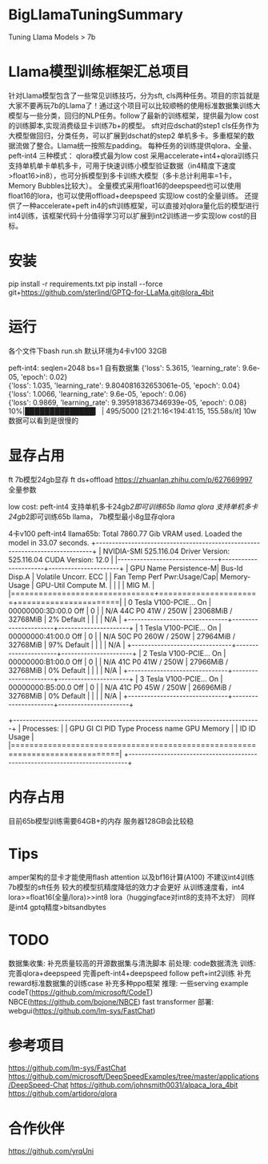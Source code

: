 # BigLlamaTuningSummary
Tuning Llama Models > 7b

# Llama模型训练框架汇总项目
针对Llama模型包含了一些常见训练技巧，分为sft, cls两种任务。项目的宗旨就是 大家不要再玩7b的Llama了！通过这个项目可以比较顺畅的使用标准数据集训练大模型与一些分类，回归的NLP任务。follow了最新的训练框架，提供最为low cost的训练脚本,实现消费级显卡训练7b+的模型。
sft对应dschat的step1 cls任务作为大模型做回归，分类任务，可以扩展到dschat的step2 单机多卡。多重框架的数据流做了整合。Llama统一按照左padding。
每种任务的训练提供qlora、全量、peft-int4 三种模式：
qlora模式最为low cost 采用accelerate+int4+qlora训练只支持单机单卡单机多卡，可用于快速训练小模型验证数据（in4精度下速度>float16>in8），也可分拆模型到多卡训练大模型（多卡总计利用率=1卡，Memory Bubbles比较大）。
全量模式采用float16的deepspeed也可以使用float16的lora，也可以使用offload+deepspeed 实现low cost的全量训练。
还提供了一种accelerate+peft in4的sft训练框架，可以直接对qlora量化后的模型进行int4训练，该框架代码十分值得学习可以扩展到int2训练进一步实现low cost的目标。

# 安装
pip install -r requirements.txt
pip install --force git+https://github.com/sterlind/GPTQ-for-LLaMa.git@lora_4bit

# 运行
各个文件下bash run.sh 默认环境为4卡v100 32GB

peft-int4:
seqlen=2048 bs=1 自有数据集
{'loss': 5.3615, 'learning_rate': 9.6e-05, 'epoch': 0.02}                                                                                                                                       
{'loss': 1.035, 'learning_rate': 9.804081632653061e-05, 'epoch': 0.04}                                                                                                                          
{'loss': 1.0066, 'learning_rate': 9.6e-05, 'epoch': 0.06}                                                                                                                                       
{'loss': 0.9869, 'learning_rate': 9.395918367346939e-05, 'epoch': 0.08}
 10%|██████████████▎    | 495/5000 [21:21:16<194:41:15, 155.58s/it]
 10w数据可以看到是很慢的

# 显存占用
ft 7b模型24gb显存
ft ds+offload https://zhuanlan.zhihu.com/p/627669997  全量参数

low cost:
peft-int4 支持单机多卡24gb*2即可训练65b llama
qlora 支持单机多卡24gb*2即可训练65b llama， 7b模型最小8g显存qlora


4卡v100 peft-int4 llama65b:
Total 7860.77 Gib VRAM used.
Loaded the model in 33.07 seconds.
+-----------------------------------------------------------------------------+
| NVIDIA-SMI 525.116.04   Driver Version: 525.116.04   CUDA Version: 12.0     |
|-------------------------------+----------------------+----------------------+
| GPU  Name        Persistence-M| Bus-Id        Disp.A | Volatile Uncorr. ECC |
| Fan  Temp  Perf  Pwr:Usage/Cap|         Memory-Usage | GPU-Util  Compute M. |
|                               |                      |               MIG M. |
|===============================+======================+======================|
|   0  Tesla V100-PCIE...  On   | 00000000:3D:00.0 Off |                    0 |
| N/A   44C    P0    41W / 250W |  23068MiB / 32768MiB |      2%      Default |
|                               |                      |                  N/A |
+-------------------------------+----------------------+----------------------+
|   1  Tesla V100-PCIE...  On   | 00000000:41:00.0 Off |                    0 |
| N/A   50C    P0   260W / 250W |  27964MiB / 32768MiB |     97%      Default |
|                               |                      |                  N/A |
+-------------------------------+----------------------+----------------------+
|   2  Tesla V100-PCIE...  On   | 00000000:B1:00.0 Off |                    0 |
| N/A   41C    P0    41W / 250W |  27966MiB / 32768MiB |      0%      Default |
|                               |                      |                  N/A |
+-------------------------------+----------------------+----------------------+
|   3  Tesla V100-PCIE...  On   | 00000000:B5:00.0 Off |                    0 |
| N/A   41C    P0    45W / 250W |  26696MiB / 32768MiB |      0%      Default |
|                               |                      |                  N/A |
+-------------------------------+----------------------+----------------------+

+-----------------------------------------------------------------------------+
| Processes:                                                                  |
|  GPU   GI   CI        PID   Type   Process name                  GPU Memory |
|        ID   ID                                                   Usage      |
|=============================================================================|
+-----------------------------------------------------------------------------+

# 内存占用
目前65b模型训练需要64GB+的内存 服务器128GB会比较稳

# Tips
amper架构的显卡才能使用flash attention 以及bf16计算(A100)
不建议int4训练7b模型的sft任务 较大的模型抗精度降低的效力才会更好
从训练速度看，int4 lora>=float16(全量/lora)>>int8 lora（huggingface对int8的支持不太好）
同样是int4 gptq精度>bitsandbytes


# TODO
数据集收集:
补充质量较高的开源数据集与清洗脚本
前处理:
code数据清洗
训练:
完善qlora+deepspeed
完善peft-int4+deepspeed
follow peft+int2训练
补充reward标准数据集的训练case
补充多种ppo框架
推理:
一些serving example
codeT(https://github.com/microsoft/CodeT)
NBCE(https://github.com/bojone/NBCE)
fast transformer
部署:
webgui(https://github.com/lm-sys/FastChat)

# 参考项目
https://github.com/lm-sys/FastChat
https://github.com/microsoft/DeepSpeedExamples/tree/master/applications/DeepSpeed-Chat
https://github.com/johnsmith0031/alpaca_lora_4bit
https://github.com/artidoro/qlora

# 合作伙伴
https://github.com/yrqUni
